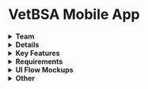 # VetBSA Mobile App

<details><summary><b>Team</b></summary>
<hr>
  
  - **Client(s):** Kimberly Selting - Department of Veterinary Medicine (seltingk@illinois.edu)
  - **Project Manager(s):** Jim Caputo (jcaputo@uillinois.edu)
  - **User Experience:** Kelly Delahanty (delahan2@uillinois.edu)
  - **Developer(s):** Derek Schweitzer (dschw3@illinois.edu)

<hr>
</details>



<details><summary><b>Details</b></summary>
<hr>

- **Description:** Mobile app to calculate chemotherapy drug doses.
- **Purpose:**
  - **Dosage Calculator** Provide an error free, easy to use, chemotherapy drug dosage calculator for veterinarians and techs. Allows the user to input the animal's stats, desired drug, and schedule. The app will return the correct dosage based on two different calculation equations.
- **Language(s):** English
- **Platform(s):** iOS
  - **Price:** $4.99
- **Distribution Method(s):** 
  - Apple App Store: https://apps.apple.com/us/app/vetbsa/id1460293174
- **Development Methodology:** [e.g. [Agile](https://github.com/dswtzer/dev-guide/blob/master/docs/wiki/agile.md)]

- **Framework(s)/Language(s):** 
  - **Frontend:** Flutter/Dart
  - **Backend:** N/A
  - **Database:** N/A
- **Version Target:** 1.0
- **Target Date:** Released 04/06/2020

<hr>
</details>


<details><summary><b>Key Features</b></summary>
<hr>
  
  - **Calculations for multiple animals.** The User can select between different animals to get a custom calculation for that particular species. Initial choice are Cats, Dogs, and Horses.
  - **Two different equations.** The User can select from a standard/well known equation to calculate dosages, or a the new equation developed by Dr. Selting.
  - **Multiple built-in Drugs and schedules.** The User can select from a multitude of different chemotherapy drugs and schedules based on their specific needs. Dosage information for each drug is provided along with references.

<hr>
</details>



<details><summary><b>Requirements</b></summary>
<hr>

<ul>
<details><summary><b>In Scope</b></summary>

<ul>

### Sprint 1 (??/??/?? - ??/??/??)

<ul>
<details><summary><b>Epic 1 Summary</b></summary>

<ul>
  
## [Epic text](Link-to-issue)
- [User story text](Link-to-issue)
- [User story text](Link-to-issue)
- [User story text](Link-to-issue)
</ul>

</details>
</ul>

<ul>
<details><summary><b>Epic 2 Summary</b></summary>

<ul>

## [Epic text](Link-to-issue)
- [User story text](Link-to-issue)
- [User story text](Link-to-issue)
- [User story text](Link-to-issue)
</ul>

</details>
</ul>

### Sprint 2 (??/??/?? - ??/??/??)

<ul>
<details><summary><b>Epic 3 Summary</b></summary>

<ul>

## [Epic text](Link-to-issue)
- [User story text](Link-to-issue)
- [User story text](Link-to-issue)
- [User story text](Link-to-issue)
</ul>

</details>
</ul>


<ul>
<details><summary><b>Epic 4 Summary</b></summary>

<ul>

## [Epic text](Link-to-issue)
- [User story text](Link-to-issue)
- [User story text](Link-to-issue)
- [User story text](Link-to-issue)
</ul>

</details>
</ul>

</ul>
</details>

<details><summary><b>Out of Scope (Backlog)</b></summary>

<ul>
  
- [User story text](Link-to-issue)
</ul>
</details>
</ul>

<hr>
</details>


<details><summary><b>UI Flow Mockups</b></summary>
<hr>
  
  - [Lucid Charts (online)]()
  - [Visio (.vsdx File)]()
  - Preview:
  [![UI Mockup](https://github.com/aitsuillinois/mobile-flutter-vetbsa/blob/master/docs/wiki/images/lucidchart-thumb.png)](https://www.lucidchart.com)

<hr>
</details>



<details><summary><b>Other</b></summary>
<hr>
  
  - **[Client Documents Repository on Box](https://uofi.app.box.com/folder/54359362723?s=kcfcpcdo0iud93sliu997js81m11rkxp)**

<hr>
</details>

